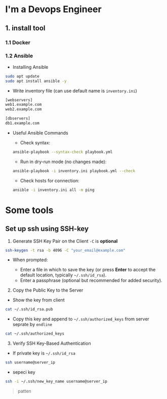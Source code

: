 I'm a Devops Engineer
=====================

## 1. install tool

### 1.1 Docker
### 1.2 Ansible
* Installing Ansible
```bash
sudo apt update
sudo apt install ansible -y
```
* Write inventory file (can use default name is `inventory.ini`)
```bash
[webservers]
web1.example.com
web2.example.com

[dbservers]
db1.example.com

```
* Useful Ansible Commands
    * Check syntax:
    ```bash
    ansible-playbook --syntax-check playbook.yml
    ```
    * Run in dry-run mode (no changes made):

    ```bash
    ansible-playbook -i inventory.ini playbook.yml --check
    ```
    * Check hosts for connection:

    ```bash
    ansible -i inventory.ini all -m ping
    ```
# Some tools
## Set up ssh using SSH-key
1. Generate SSH Key Pair on the Client `-C` is **optional**
```bash
ssh-keygen -t rsa -b 4096 -C "your_email@example.com"
```
* When prompted:

    * Enter a file in which to save the key (or press **Enter** to accept the default location, typically `~/.ssh/id_rsa`).
    * Enter a passphrase (optional but recommended for added security).
2. Copy the Public Key to the Server
* Show the key from client
```bash
cat ~/.ssh/id_rsa.pub
```
* Copy this key and append to `~/.ssh/authorized_keys` from server seprate by `endline`
```bash
cat ~/.ssh/authorized_keys
```
3. Verify SSH Key-Based Authentication
* If private key is `~/.ssh/id_rsa`
```bash
ssh username@server_ip
```
* sepeci key
```bash
ssh -i ~/.ssh/new_key_name username@server_ip
```




















> patten
```bash

```